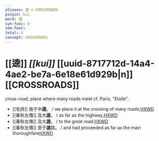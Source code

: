 ```yaml
---
aliases: 逵 n CROSSROADS
pinyin: kuí
word: 逵
syn-func: n
sem-feat: 
total: 4
concept: CROSSROADS 
---
```

# [[逵]] *[[kuí]]*  [[uuid-8717712d-14a4-4ae2-be7a-6e18e61d929b|n]] [[CROSSROADS]]
cross-road; place where many roads meet cf. Paris, "Etoile".
 - [[毛詩]] 施于中**逵**。 / we place it at the crossing of many roads;[HXWD](https://hxwd.org/textview.html?location=KR1c0001_tls_001-41a.3)
 - [[春秋左傳]] 及大**逵**， / as far as the highway,[HXWD](https://hxwd.org/textview.html?location=KR1e0001_tls_001-201a.5)
 - [[春秋左傳]] 及大**逵**。 / to the great road.[HXWD](https://hxwd.org/textview.html?location=KR1e0001_tls_002-213a.7)
 - [[春秋左傳]] 至于**逵**路。 / and had proceeded as far as the main thoroughfare[HXWD](https://hxwd.org/textview.html?location=KR1e0001_tls_007-229a.17)